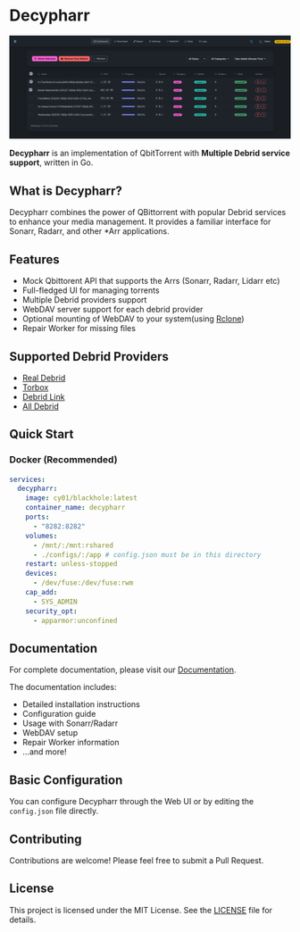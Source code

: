 # Decypharr

![ui](docs/docs/images/main.png)

**Decypharr** is an implementation of QbitTorrent with **Multiple Debrid service support**, written in Go.

## What is Decypharr?

Decypharr combines the power of QBittorrent with popular Debrid services to enhance your media management. It provides a familiar interface for Sonarr, Radarr, and other \*Arr applications.

## Features

- Mock Qbittorent API that supports the Arrs (Sonarr, Radarr, Lidarr etc)
- Full-fledged UI for managing torrents
- Multiple Debrid providers support
- WebDAV server support for each debrid provider
- Optional mounting of WebDAV to your system(using [Rclone](https://rclone.org/))
- Repair Worker for missing files

## Supported Debrid Providers

- [Real Debrid](https://real-debrid.com)
- [Torbox](https://torbox.app)
- [Debrid Link](https://debrid-link.com)
- [All Debrid](https://alldebrid.com)

## Quick Start

### Docker (Recommended)

```yaml
services:
  decypharr:
    image: cy01/blackhole:latest
    container_name: decypharr
    ports:
      - "8282:8282"
    volumes:
      - /mnt/:/mnt:rshared
      - ./configs/:/app # config.json must be in this directory
    restart: unless-stopped
    devices:
      - /dev/fuse:/dev/fuse:rwm
    cap_add:
      - SYS_ADMIN
    security_opt:
      - apparmor:unconfined
```

## Documentation

For complete documentation, please visit our [Documentation](https://sirrobot01.github.io/decypharr/).

The documentation includes:

- Detailed installation instructions
- Configuration guide
- Usage with Sonarr/Radarr
- WebDAV setup
- Repair Worker information
- ...and more!

## Basic Configuration

You can configure Decypharr through the Web UI or by editing the `config.json` file directly.

## Contributing

Contributions are welcome! Please feel free to submit a Pull Request.

## License
This project is licensed under the MIT License. See the [LICENSE](LICENSE) file for details.
